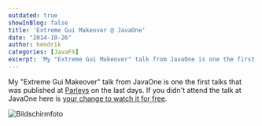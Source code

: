 ```yaml
---
outdated: true
showInBlog: false
title: 'Extreme Gui Makeover @ JavaOne'
date: "2014-10-26"
author: hendrik
categories: [JavaFX]
excerpt: 'My "Extreme Gui Makeover" talk from JavaOne is one the first talks that was published at Parleys on the last days.'
---
```

My "Extreme Gui Makeover" talk from JavaOne is one the first talks that was published at [Parleys](http://www.parleys.com) on the last days. If you didn't attend the talk at JavaOne here is [your change to watch it for free](https://www.parleys.com/play/543fab59e4b06e1184ae4242/).

![Bildschirmfoto](/posts/guigarage-legacy/Bildschirmfoto-2014-10-26-um-09.03.03.png)
